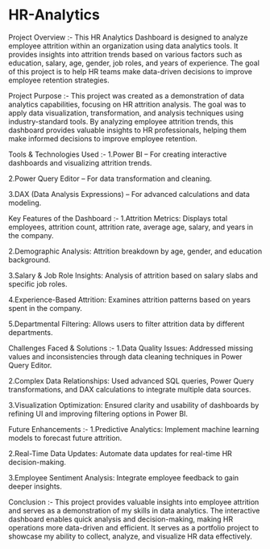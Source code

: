 # HR-Analytics
Project Overview :-
This HR Analytics Dashboard is designed to analyze employee attrition within an organization using data analytics tools. It provides insights into attrition trends based on various factors such as education, salary, age, gender, job roles, and years of experience. The goal of this project is to help HR teams make data-driven decisions to improve employee retention strategies.

Project Purpose :-
This project was created as a demonstration of data analytics capabilities, focusing on HR attrition analysis. The goal was to apply data visualization, transformation, and analysis techniques using industry-standard tools. By analyzing employee attrition trends, this dashboard provides valuable insights to HR professionals, helping them make informed decisions to improve employee retention.

Tools & Technologies Used :-
1.Power BI – For creating interactive dashboards and visualizing attrition trends.

2.Power Query Editor – For data transformation and cleaning.

3.DAX (Data Analysis Expressions) – For advanced calculations and data modeling.

Key Features of the Dashboard :-
1.Attrition Metrics: Displays total employees, attrition count, attrition rate, average age, salary, and years in the company.

2.Demographic Analysis: Attrition breakdown by age, gender, and education background.

3.Salary & Job Role Insights: Analysis of attrition based on salary slabs and specific job roles.

4.Experience-Based Attrition: Examines attrition patterns based on years spent in the company.

5.Departmental Filtering: Allows users to filter attrition data by different departments.

Challenges Faced & Solutions :-
1.Data Quality Issues: Addressed missing values and inconsistencies through data cleaning techniques in Power Query Editor.

2.Complex Data Relationships: Used advanced SQL queries, Power Query transformations, and DAX calculations to integrate multiple data sources.

3.Visualization Optimization: Ensured clarity and usability of dashboards by refining UI and improving filtering options in Power BI.

Future Enhancements :-
1.Predictive Analytics: Implement machine learning models to forecast future attrition.

2.Real-Time Data Updates: Automate data updates for real-time HR decision-making.

3.Employee Sentiment Analysis: Integrate employee feedback to gain deeper insights.

Conclusion :-
This project provides valuable insights into employee attrition and serves as a demonstration of my skills in data analytics. The interactive dashboard enables quick analysis and decision-making, making HR operations more data-driven and efficient. It serves as a portfolio project to showcase my ability to collect, analyze, and visualize HR data effectively.
